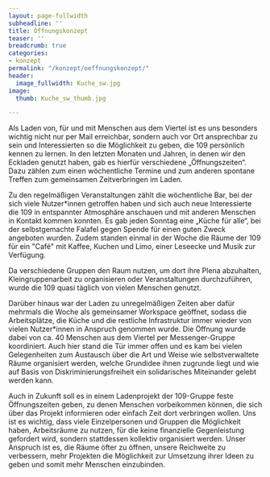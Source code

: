 ```yaml
---
layout: page-fullwidth
subheadline: ''
title: Öffnungskonzept
teaser: ''
breadcrumb: true
categories:
- konzept
permalink: "/konzept/oeffnungskonzept/"
header:
  image_fullwidth: Kuche_sw.jpg
image:
  thumb: Kuche_sw_thumb.jpg

---
```

Als Laden von, für und mit Menschen aus dem Viertel ist es uns besonders wichtig nicht nur per Mail erreichbar, sondern auch vor Ort ansprechbar zu sein und Interessierten so die Möglichkeit zu geben, die 109 persönlich kennen zu lernen. In den letzten Monaten und Jahren, in denen wir den Eckladen genutzt haben, gab es hierfür verschiedene „Öffnungszeiten“. Dazu zählen zum einen wöchentliche Termine und zum anderen spontane Treffen zum gemeinsamen Zeitverbringen im Laden.

Zu den regelmäßigen Veranstaltungen zählt die wöchentliche Bar, bei der sich viele Nutzer*innen getroffen haben und sich auch neue Interessierte die 109 in entspannter Atmosphäre anschauen und mit anderen Menschen in Kontakt kommen konnten. Es gab jeden Sonntag eine „Küche für alle“, bei der selbstgemachte Falafel gegen Spende für einen guten Zweck angeboten wurden. Zudem standen einmal in der Woche die Räume der 109 für ein "Café" mit Kaffee, Kuchen und Limo, einer Leseecke und Musik zur Verfügung.

Da verschiedene Gruppen den Raum nutzen, um dort ihre Plena abzuhalten, Kleingruppenarbeit zu organisieren oder Veranstaltungen durchzuführen, wurde die 109 quasi täglich von vielen Menschen genutzt. 

Darüber hinaus war der Laden zu unregelmäßigen Zeiten aber dafür mehrmals die Woche als gemeinsamer Workspace geöffnet, sodass die Arbeitsplätze, die Küche und die restliche Infrastruktur immer wieder von vielen Nutzer*innen in Anspruch genommen wurde. Die Öffnung wurde dabei von ca. 40 Menschen aus dem Viertel per Messenger-Gruppe koordiniert. Auch hier stand die Tür immer offen und es kam bei vielen Gelegenheiten zum Austausch über die Art und Weise wie selbstverwaltete Räume organisiert werden, welche Grundidee ihnen zugrunde liegt und wie auf Basis von Diskriminierungsfreiheit ein solidarisches Miteinander gelebt werden kann. 

Auch in Zukunft soll es in einem Ladenprojekt der 109-Gruppe feste Öffnungszeiten geben, zu denen Menschen vorbeikommen können, die sich über das Projekt informieren oder einfach Zeit dort verbringen wollen. Uns ist es wichtig, dass viele Einzelpersonen und Gruppen die Möglichkeit haben, Arbeitsräume zu nutzen, für die keine finanzielle Gegenleistung gefordert wird, sondern stattdessen kollektiv organisiert werden. Unser Anspruch ist es, die Räume öfter zu öffnen, unsere Reichweite zu verbessern, mehr Projekten die Möglichkeit zur Umsetzung ihrer Ideen zu geben und somit mehr Menschen einzubinden. 